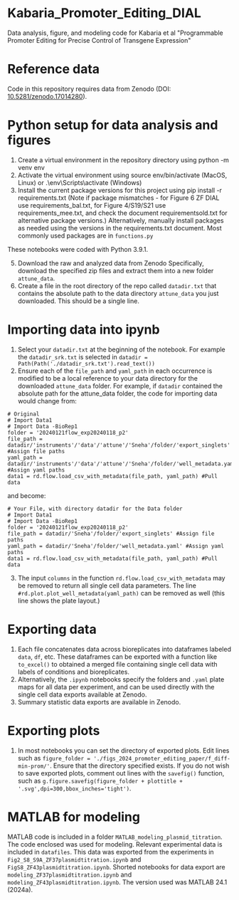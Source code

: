 # Kabaria_Promoter_Editing_DIAL
Data analysis, figure, and modeling code for Kabaria et al "Programmable Promoter Editing for Precise Control of Transgene Expression"

# Reference data 
Code in this repository requires data from Zenodo (DOI: [10.5281/zenodo.17014280](https://doi.org/10.5281/zenodo.17014280)). 

# Python setup for data analysis and figures
1. Create a virtual environment in the repository directory using python -m venv env
2. Activate the virtual environment using source env/bin/activate (MacOS, Linux) or .\env\Scripts\activate (Windows)
3. Install the current package versions for this project using pip install -r requirements.txt (Note if package mismatches - for Figure 6 ZF DIAL use requirements_bal.txt, for Figure 4/S19/S21 use requirements_mee.txt, and check the document requirementsold.txt for alternative package versions.) Alternatively, manually install packages as needed using the versions in the requirements.txt document. Most commonly used packages are in `functions.py`

These notebooks were coded with Python 3.9.1. 

5. Download the raw and analyzed data from Zenodo Specifically, download the specified zip files and extract them into a new folder `attune_data`.
6. Create a file in the root directory of the repo called `datadir.txt` that contains the absolute path to the data directory `attune_data` you just downloaded. This should be a single line.

# Importing data into ipynb 
1. Select your `datadir.txt` at the beginning of the notebook. For example the `datadir_srk.txt` is selected in  `datadir = Path(Path('./datadir_srk.txt').read_text())`
2. Ensure each of the `file_path` and `yaml_path` in each occurrence is modified to be a local reference to your data directory for the downloaded  `attune_data` folder. For example, if `datadir` contained the absolute path for the attune_data folder, the code for importing data would change from: 
```
# Original
# Import Data1
# Import Data -BioRep1
folder = '20240121flow_exp20240118_p2'
file_path = datadir/'instruments'/'data'/'attune'/'Sneha'/folder/'export_singlets' #Assign file paths
yaml_path = datadir/'instruments'/'data'/'attune'/'Sneha'/folder/'well_metadata.yaml' #Assign yaml paths 
data1 = rd.flow.load_csv_with_metadata(file_path, yaml_path) #Pull data
```
and become: 
```
# Your File, with directory datadir for the Data folder
# Import Data1
# Import Data -BioRep1
folder = '20240121flow_exp20240118_p2'
file_path = datadir/'Sneha'/folder/'export_singlets' #Assign file paths
yaml_path = datadir/'Sneha'/folder/'well_metadata.yaml' #Assign yaml paths 
data1 = rd.flow.load_csv_with_metadata(file_path, yaml_path) #Pull data
```
3. The input `columns` in the function `rd.flow.load_csv_with_metadata` may be removed to return all single cell data parameters. The line `#rd.plot.plot_well_metadata(yaml_path)` can be removed as well (this line shows the plate layout.)

# Exporting data 
1. Each file concatenates data across bioreplicates into dataframes labeled `data`, `df`, etc. These dataframes can be exported with a function like `to_excel()` to obtained a merged file containing single cell data with labels of conditions and bioreplicates.
2. Alternatively, the `.ipynb` notebooks specify the folders and `.yaml` plate maps for all data per experiment, and can be used directly with the single cell data exports available at Zenodo.
3. Summary statistic data exports are available in Zenodo. 

# Exporting plots
1. In most notebooks you can set the directory of exported plots. Edit lines such as `figure_folder = './figs_2024_promoter_editing_paper/f_diff-min-prom/'`. Ensure that the directory specified exists. If you do not wish to save exported plots, comment out lines with the `savefig()` function, such as `g.figure.savefig(figure_folder + plottitle + '.svg',dpi=300,bbox_inches='tight')`. 

# MATLAB for modeling 
MATLAB code is included in a folder `MATLAB_modeling_plasmid_titration`. The code enclosed was used for modeling. Relevant experimental data is included in `datafiles`. This data was exported from the experiments in `Fig2_S8_S9A_ZF37plasmidtitration.ipynb` and `FigS8_ZF43plasmidtitration.ipynb`. Shorted notebooks for data export are `modeling_ZF37plasmidtitration.ipynb` and `modeling_ZF43plasmidtitration.ipynb`. The version used was MATLAB 24.1 (2024a). 
